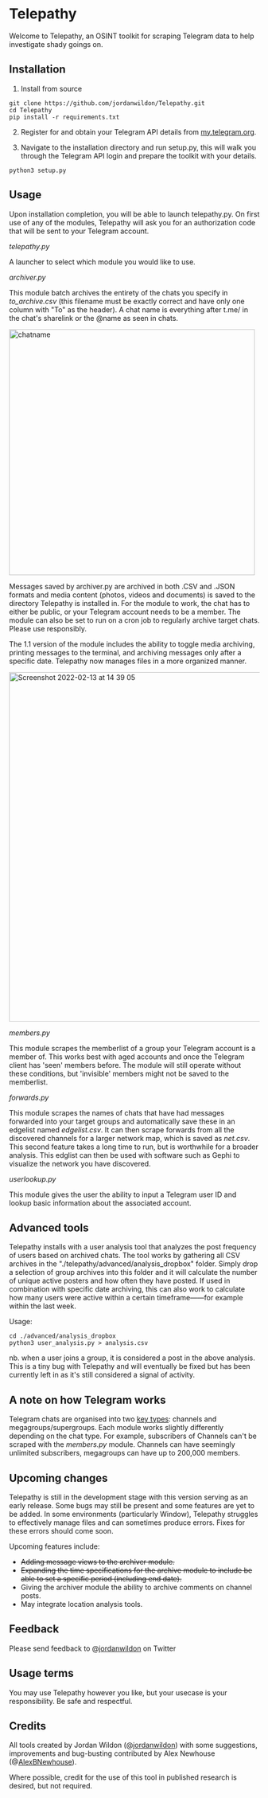 # Telepathy

Welcome to Telepathy, an OSINT toolkit for scraping Telegram data to help investigate shady goings on.

## Installation

1. Install from source

```
git clone https://github.com/jordanwildon/Telepathy.git
cd Telepathy
pip install -r requirements.txt
```

2. Register for and obtain your Telegram API details from [my.telegram.org][1].

3. Navigate to the installation directory and run setup.py, this will walk you through the Telegram API login and prepare the toolkit with your details.

```
python3 setup.py
```

## Usage

Upon installation completion, you will be able to launch telepathy.py. On first use of any of the modules, Telepathy will ask you for an authorization code that will be sent to your Telegram account.

_telepathy.py_

A launcher to select which module you would like to use.

_archiver.py_

This module batch archives the entirety of the chats you specify in _to_archive.csv_ (this filename must be exactly correct and have only one column with "To" as the header). A chat name is everything after t.me/ in the chat's sharelink or the @name as seen in chats.

<img width="494" alt="chatname" src="https://user-images.githubusercontent.com/88871159/151660067-160848bc-7e4e-487c-94c5-4985fe639892.png">

Messages saved by archiver.py are archived in both .CSV and .JSON formats and media content (photos, videos and documents) is saved to the directory Telepathy is installed in. For the module to work, the chat has to either be public, or your Telegram account needs to be a member. The module can also be set to run on a cron job to regularly archive target chats. Please use responsibly.

The 1.1 version of the module includes the ability to toggle media archiving, printing messages to the terminal, and archiving messages only after a specific date. Telepathy now manages files in a more organized manner.

<img width="702" alt="Screenshot 2022-02-13 at 14 39 05" src="https://user-images.githubusercontent.com/88871159/153755736-e89deba0-34c8-4865-a9a3-cfa04489bc6b.png">

_members.py_

This module scrapes the memberlist of a group your Telegram account is a member of. This works best with aged accounts and once the Telegram client has 'seen' members before. The module will still operate without these conditions, but 'invisible' members might not be saved to the memberlist.

_forwards.py_

This module scrapes the names of chats that have had messages forwarded into your target groups and automatically save these in an edgelist named _edgelist.csv_. It can then scrape forwards from all the discovered channels for a larger network map, which is saved as _net.csv_. This second feature takes a long time to run, but is worthwhile for a broader analysis. This edglist can then be used with software such as Gephi to visualize the network you have discovered.

_userlookup.py_

This module gives the user the ability to input a Telegram user ID and lookup basic information about the associated account.

## Advanced tools
Telepathy installs with a user analysis tool that analyzes the post frequency of users based on archived chats. The tool works by gathering all CSV archives in the "./telepathy/advanced/analysis_dropbox" folder. Simply drop a selection of group archives into this folder and it will calculate the number of unique active posters and how often they have posted. If used in combination with specific date archiving, this can also work to calculate how many users were active within a certain timeframe——for example within the last week.

Usage: 
```
cd ./advanced/analysis_dropbox
python3 user_analysis.py > analysis.csv
```

nb. when a user joins a group, it is considered a post in the above analysis. This is a tiny bug with Telepathy and will eventually be fixed but has been currently left in as it's still considered a signal of activity.

## A note on how Telegram works

Telegram chats are organised into two [key types][2]: channels and megagroups/supergroups. Each module works slightly differently depending on the chat type. For example, subscribers of Channels can't be scraped with the _members.py_ module. Channels can have seemingly unlimited subscribers, megagroups can have up to 200,000 members.

## Upcoming changes
Telepathy is still in the development stage with this version serving as an early release. Some bugs may still be present and some features are yet to be added. In some environments (particularly Window), Telepathy struggles to effectively manage files and can sometimes produce errors. Fixes for these errors should come soon. 

Upcoming features include:
  - ~~Adding message views to the archiver module.~~
  - ~~Expanding the time specifications for the archive module to include be able to set a specific period (including end date).~~
  - Giving the archiver module the ability to archive comments on channel posts.
  - May integrate location analysis tools.

## Feedback

Please send feedback to @[jordanwildon][3] on Twitter

## Usage terms

You may use Telepathy however you like, but your usecase is your responsibility. Be safe and respectful.

## Credits

All tools created by Jordan Wildon (@[jordanwildon][3]) with some suggestions, improvements and bug-busting contributed by Alex Newhouse (@[AlexBNewhouse][4]).

Where possible, credit for the use of this tool in published research is desired, but not required.

[1]: <https://my.telegram.org/auth?to=apps> "Telegram API"
[2]: <https://core.telegram.org/api/channel> "Telegram chat types"
[3]: <https://www.twitter.com/jordanwildon> "@jordanwildon"
[4]: <https://www.twitter.com/AlexBNewhouse> "@AlexBNewhouse"
